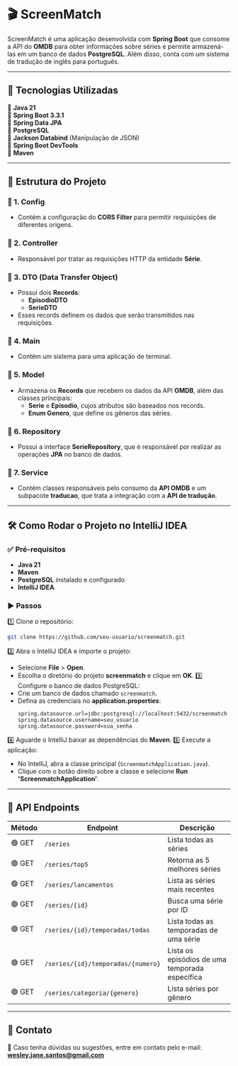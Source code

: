# 🎬 ScreenMatch

ScreenMatch é uma aplicação desenvolvida com **Spring Boot** que consome a API do **OMDB** para obter informações sobre séries e permite armazená-las em um banco de dados **PostgreSQL**. Além disso, conta com um sistema de tradução de inglês para português.

---

## 🚀 Tecnologias Utilizadas

📌 **Java 21**  
📌 **Spring Boot 3.3.1**  
📌 **Spring Data JPA**  
📌 **PostgreSQL**  
📌 **Jackson Databind** (Manipulação de JSON)  
📌 **Spring Boot DevTools**  
📌 **Maven**  

---

## 📂 Estrutura do Projeto

### 🔹 1. Config
- Contém a configuração do **CORS Filter** para permitir requisições de diferentes origens.

### 🔹 2. Controller
- Responsável por tratar as requisições HTTP da entidade **Série**.

### 🔹 3. DTO (Data Transfer Object)
- Possui dois **Records**:
  - **EpisodioDTO**
  - **SerieDTO**
- Esses records definem os dados que serão transmitidos nas requisições.

### 🔹 4. Main
- Contém um sistema para uma aplicação de terminal.

### 🔹 5. Model
- Armazena os **Records** que recebem os dados da API **OMDB**, além das classes principais:
  - **Serie** e **Episodio**, cujos atributos são baseados nos records.
  - **Enum Genero**, que define os gêneros das séries.

### 🔹 6. Repository
- Possui a interface **SerieRepository**, que é responsável por realizar as operações **JPA** no banco de dados.

### 🔹 7. Service
- Contém classes responsáveis pelo consumo da **API OMDB** e um subpacote **traducao**, que trata a integração com a **API de tradução**.

---

## 🛠️ Como Rodar o Projeto no IntelliJ IDEA

### ✅ Pré-requisitos
- **Java 21**
- **Maven**
- **PostgreSQL** instalado e configurado
- **IntelliJ IDEA**

### ▶️ Passos
1️⃣ Clone o repositório:
   ```sh
   git clone https://github.com/seu-usuario/screenmatch.git
   ```
2️⃣ Abra o IntelliJ IDEA e importe o projeto:
   - Selecione **File** > **Open**.
   - Escolha o diretório do projeto **screenmatch** e clique em **OK**.
3️⃣ Configure o banco de dados PostgreSQL:
   - Crie um banco de dados chamado `screenmatch`.
   - Defina as credenciais no **application.properties**:
     ```properties
     spring.datasource.url=jdbc:postgresql://localhost:5432/screenmatch
     spring.datasource.username=seu_usuario
     spring.datasource.password=sua_senha
     ```
4️⃣ Aguarde o IntelliJ baixar as dependências do **Maven**.
5️⃣ Execute a aplicação:
   - No IntelliJ, abra a classe principal (`ScreenmatchApplication.java`).
   - Clique com o botão direito sobre a classe e selecione **Run 'ScreenmatchApplication'**.

---

## 📡 API Endpoints

| Método | Endpoint                           | Descrição |
|--------|------------------------------------|-----------|
| 🟢 GET    | `/series`                           | Lista todas as séries |
| 🟢 GET    | `/series/top5`                      | Retorna as 5 melhores séries |
| 🟢 GET    | `/series/lancamentos`               | Lista as séries mais recentes |
| 🟢 GET    | `/series/{id}`                       | Busca uma série por ID |
| 🟢 GET    | `/series/{id}/temporadas/todas`      | Lista todas as temporadas de uma série |
| 🟢 GET    | `/series/{id}/temporadas/{numero}`   | Lista os episódios de uma temporada específica |
| 🟢 GET    | `/series/categoria/{genero}`        | Lista séries por gênero |

---

## 📧 Contato
📩 Caso tenha dúvidas ou sugestões, entre em contato pelo e-mail: **wesley.jane.santos@gmail.com**

